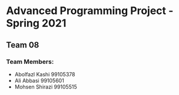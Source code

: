 # Advanced Programming Project - Spring 2021
## Team 08

### Team Members:
- Abolfazl Kashi 99105378
- Ali Abbasi 99105601
- Mohsen Shirazi 99105515
